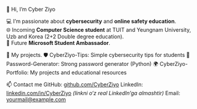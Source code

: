 👋 Hi, I’m Cyber Ziyo

💻 I’m passionate about **cybersecurity** and **online safety education**.  
🌐 Incoming **Computer Science student** at TUIT and Yeungnam University, Uzb and Korea (2+2 Double degree education).  
🎯 Future **Microsoft Student Ambassador**.  

🚀 My projects.
🛡️ CyberZiyo-Tips: Simple cybersecurity tips for students
🔑 Password-Generator: Strong password generator (Python)
🌍 CyberZiyo-Portfolio: My projects and educational resources

📫 Contact me
 GitHub: [github.com/CyberZiyo](https://github.com/CyberZiyo)
 LinkedIn: [linkedin.com/in/CyberZiyo](#) *(linkni o‘z real LinkedIn’ga almashtir)*
 Email: yourmail@example.com

